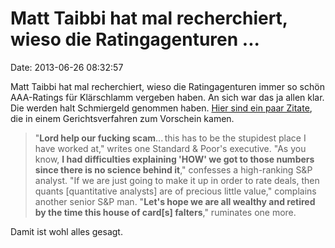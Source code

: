 Matt Taibbi hat mal recherchiert, wieso die Ratingagenturen \...
================================================================

Date: 2013-06-26 08:32:57

Matt Taibbi hat mal recherchiert, wieso die Ratingagenturen immer so
schön AAA-Ratings für Klärschlamm vergeben haben. An sich war das ja
allen klar. Die werden halt Schmiergeld genommen haben. [Hier sind ein
paar
Zitate](http://www.rollingstone.com/politics/news/the-last-mystery-of-the-financial-crisis-20130619),
die in einem Gerichtsverfahren zum Vorschein kamen.

> \"**Lord help our fucking scam**\... this has to be the stupidest
> place I have worked at,\" writes one Standard & Poor\'s executive.
> \"As you know, **I had difficulties explaining \'HOW\' we got to those
> numbers since there is no science behind it**,\" confesses a
> high-ranking S&P analyst. \"If we are just going to make it up in
> order to rate deals, then quants \[quantitative analysts\] are of
> precious little value,\" complains another senior S&P man. \"**Let\'s
> hope we are all wealthy and retired by the time this house of
> card\[s\] falters**,\" ruminates one more.

Damit ist wohl alles gesagt.
